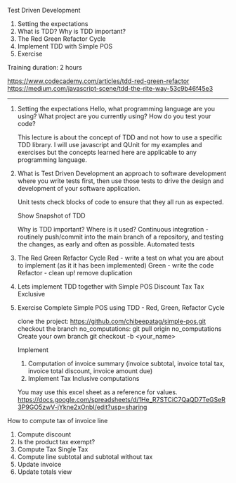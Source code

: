 Test Driven Development
1. Setting the expectations
2. What is  TDD? Why is TDD important?
3. The Red Green Refactor Cycle
4. Implement TDD with Simple POS
5. Exercise


Training duration: 2 hours

https://www.codecademy.com/articles/tdd-red-green-refactor
https://medium.com/javascript-scene/tdd-the-rite-way-53c9b46f45e3

-----------------------------------------------------------------------------------------------------------------------

1. Setting the expectations
	Hello, what programming language are you using? 
	What project are you currently using?
	How do you test your code?

	This lecture is about the concept of TDD and not how to use a specific TDD library. I will use javascript and QUnit 
	for my examples and exercises but the concepts learned here are applicable to any programming language.

2. What is Test Driven Development
	an approach to software development where you write tests first, then use those tests to drive the design and development of your software application.

	Unit tests check blocks of code to ensure that they all run as expected. 
  
    Show Snapshot of TDD

   	Why is TDD important? Where is it used?
   	Continuous integration - routinely push/commit into the main branch of a repository, and testing the changes, as early and often as possible. 
   	Automated tests

3. The Red Green Refactor Cycle
	Red - write a test on what you are about to implement (as it it has been implemented)
	Green - write the code
	Refactor - clean up!
	           remove duplication

4. Lets implement TDD together with Simple POS
	Discount
	Tax Tax Exclusive

5. Exercise
	Complete Simple POS using TDD - Red, Green, Refactor Cycle

	clone the project: https://github.com/chibeepatag/simple-pos.git
	checkout the branch no_computations: 
		git pull origin no_computations
	Create your own branch
	    git checkout -b <your_name>

	Implement
	1. Computation of invoice summary (invoice subtotal, invoice total tax, invoice total discount, invoice amount due)
	2. Implement Tax Inclusive computations

	You may use this excel sheet as a reference for values.
	https://docs.google.com/spreadsheets/d/1He_R7STCiC7QaQD7TeGSeR3P9GO5zwV-jYkne2xOnbI/edit?usp=sharing


How to compute tax of invoice line
1. Compute discount
2. Is the product tax exempt?
3. Compute Tax 
	Single Tax
4. Compute line subtotal and subtotal without tax
5. Update invoice
6. Update totals view